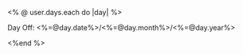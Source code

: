 <% @ user.days.each do |day| %>
<p> Day Off: <%=@day.date%>/<%=@day.month%>/<%=@day.year%></p>
<%end %>
